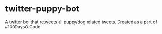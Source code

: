 # twitter-puppy-bot
A twitter bot that retweets all puppy/dog related tweets. Created as a part of #100DaysOfCode
